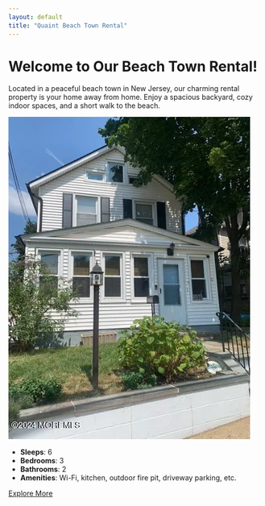 ```yaml
---
layout: default
title: "Quaint Beach Town Rental"
---
```

# Welcome to Our Beach Town Rental!

Located in a peaceful beach town in New Jersey, our charming rental property is your home away from home. Enjoy a spacious backyard, cozy indoor spaces, and a short walk to the beach.

![House Front](/assets/images/froont3.webp)

- **Sleeps**: 6
- **Bedrooms**: 3
- **Bathrooms**: 2
- **Amenities**: Wi-Fi, kitchen, outdoor fire pit, driveway parking, etc.

[Explore More](about.html)
